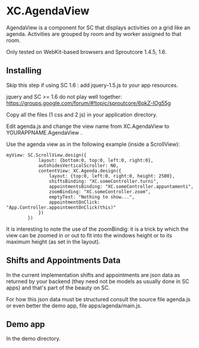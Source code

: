 XC.AgendaView
=============

AgendaView is a component for SC that displays activities
on a grid like an agenda. Activities are grouped by room
and by worker assigned to that room.

Only tested on WebKit-based browsers and Sproutcore 1.4.5, 1.6.

## Installing

Skip this step if using SC 1.6 : add jquery-1.5.js to your app resources.

jquery and SC >= 1.6 do not play well together: https://groups.google.com/forum/#!topic/sproutcore/6pkZ-IOg55g

Copy all the files (1 css and 2 js) in your application directory.

Edit agenda.js and change the view name from XC.AgendaView
to YOURAPPNAME.AgendaView .

Use the agenda view as in the following example (inside a ScrollView):

	myView: SC.ScrollView.design({
                layout: {bottom:0, top:0, left:0, right:0},
                autohidesVerticalScroller: NO,
                contentView: XC.Agenda.design({
                    layout: {top:0, left:0, right:0, height: 2500},
                    shiftsBinding: "XC.someController.turni",
                    appointmentsBinding: "XC.someController.appuntamenti",
                    zoomBinding: "XC.someController.zoom",
                    emptyText: "Nothing to show...",
                    appointmentOnClick: "App.Controller.appointmentOnClick(this)"
                })
            })

It is interesting to note the use of the zoomBindig: it is a trick by which the view
can be zoomed in or out to fit into the windows height or to its maximum height (as set
in the layout).

## Shifts and Appointments Data

In the current implementation shifts and appointments are json data as returned
by your backend (they need not be models as usually done in SC apps) and that's
part of the beauty on SC.

For how this json data must be structured consult the source file agenda.js or
even better the demo app, file apps/agenda/main.js.

## Demo app

In the demo directory.
